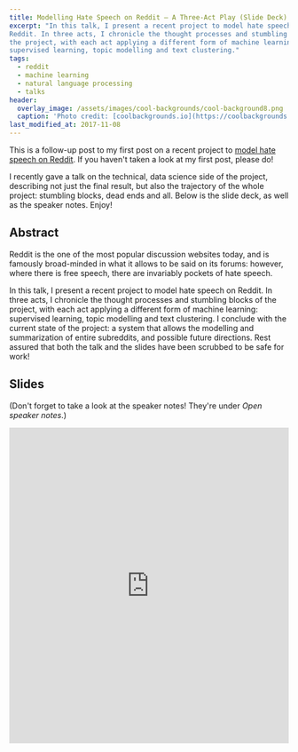 ```yaml
---
title: Modelling Hate Speech on Reddit — A Three-Act Play (Slide Deck)
excerpt: "In this talk, I present a recent project to model hate speech on
Reddit. In three acts, I chronicle the thought processes and stumbling blocks of
the project, with each act applying a different form of machine learning:
supervised learning, topic modelling and text clustering."
tags:
  - reddit
  - machine learning
  - natural language processing
  - talks
header:
  overlay_image: /assets/images/cool-backgrounds/cool-background8.png
  caption: 'Photo credit: [coolbackgrounds.io](https://coolbackgrounds.io/)'
last_modified_at: 2017-11-08
---
```


This is a follow-up post to my first post on a recent project to [model hate
speech on Reddit](https://eigenfoo.xyz/reddit-clusters/). If you haven't taken a
look at my first post, please do!

I recently gave a talk on the technical, data science side of the project,
describing not just the final result, but also the trajectory of the whole
project: stumbling blocks, dead ends and all. Below is the slide deck, as well
as the speaker notes. Enjoy!

## Abstract

Reddit is the one of the most popular discussion websites today, and is famously
broad-minded in what it allows to be said on its forums: however, where there is
free speech, there are invariably pockets of hate speech.

In this talk, I present a recent project to model hate speech on Reddit. In
three acts, I chronicle the thought processes and stumbling blocks of the
project, with each act applying a different form of machine learning: supervised
learning, topic modelling and text clustering. I conclude with the current state
of the project: a system that allows the modelling and summarization of entire
subreddits, and possible future directions. Rest assured that both the talk and
the slides have been scrubbed to be safe for work!

## Slides

(Don't forget to take a look at the speaker notes! They're under _Open speaker
notes_.)

<style>
.responsive-wrap iframe{ max-width: 100%;}
</style>
<div class="responsive-wrap">
<!-- this is the embed code provided by Google -->
<iframe src="https://docs.google.com/presentation/d/e/2PACX-1vS9wBAwScepPz3vmvyMrq-osBfIGzL7C3wArXmL3ky_A2dfaqlVSshTz2CyHuMibQBX3Ej6QCsZ0qv_/embed?start=false&loop=false&delayms=3000" frameborder="0" width="960" height="569" allowfullscreen="true" mozallowfullscreen="true" webkitallowfullscreen="true"></iframe>
<!-- Google embed ends -->
</div>
